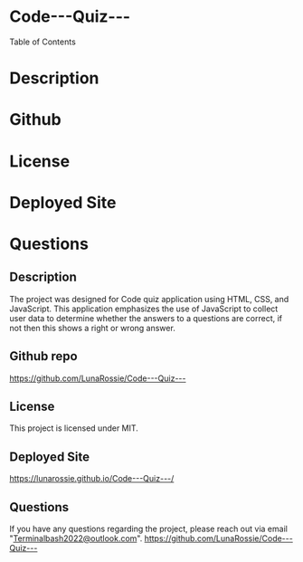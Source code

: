# Code---Quiz---

Table of Contents
# Description
# Github 
# License
# Deployed Site
# Questions

## Description

The project was designed for Code quiz application using HTML, CSS, and JavaScript. This application emphasizes the use of JavaScript to collect user data to determine whether the answers to a questions are correct, if not then this shows a right or wrong answer.

## Github repo

https://github.com/LunaRossie/Code---Quiz---


## License

This project is licensed under MIT.

## Deployed Site

https://lunarossie.github.io/Code---Quiz---/

## Questions

If you have any questions regarding the project, please reach out via email "Terminalbash2022@outlook.com". https://github.com/LunaRossie/Code---Quiz---